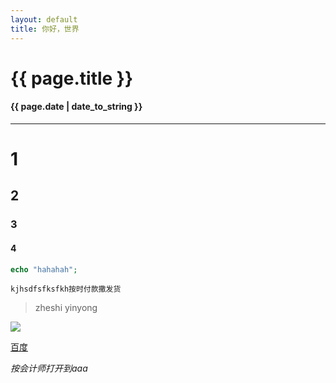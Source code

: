 ```yaml
---
layout: default
title: 你好，世界
---
```

# {{ page.title }}
#### {{ page.date | date_to_string }}
***
# 1
## 2
### 3
#### 4

```php
echo "hahahah";
```
```
kjhsdfsfksfkh按时付款撒发货
```

>zheshi  yinyong

![](http://ww2.sinaimg.cn/large/65e4f1e6jw1f7j0w5u45bj206d01e0sq.jpg)

[百度](http://baidu.com)

*按会计师打开到aaa*
